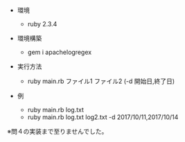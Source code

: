 - 環境
    - ruby 2.3.4

- 環境構築
    - gem i apachelogregex

- 実行方法
    - ruby main.rb ファイル1 ファイル2 (-d 開始日,終了日)

- 例　
    - ruby main.rb log.txt
    - ruby main.rb log.txt log2.txt -d 2017/10/11,2017/10/14

※問４の実装まで至りませんでした。